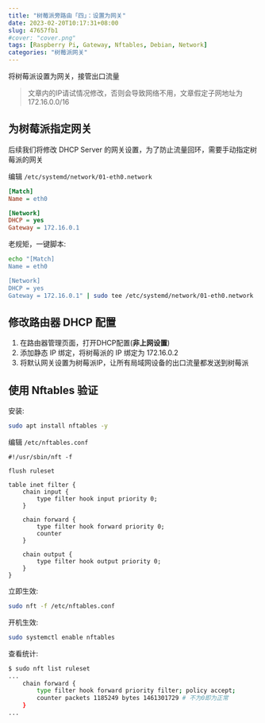 ```yaml
---
title: "树莓派旁路由「四」：设置为网关"
date: 2023-02-20T10:17:31+08:00
slug: 47657fb1
#cover: "cover.png"
tags: [Raspberry Pi, Gateway, Nftables, Debian, Network]
categories: "树莓派网关"
---
```


将树莓派设置为网关，接管出口流量

<!--more-->

> 文章内的IP请试情况修改，否则会导致网络不用，文章假定子网地址为 172.16.0.0/16

## 为树莓派指定网关

后续我们将修改 DHCP Server 的网关设置，为了防止流量回环，需要手动指定树莓派的网关

编辑 `/etc/systemd/network/01-eth0.network`

```ini
[Match]
Name = eth0

[Network]
DHCP = yes
Gateway = 172.16.0.1
```

老规矩，一键脚本:

```bash
echo "[Match]
Name = eth0

[Network]
DHCP = yes
Gateway = 172.16.0.1" | sudo tee /etc/systemd/network/01-eth0.network
```

## 修改路由器 DHCP 配置

1. 在路由器管理页面，打开DHCP配置(**非上网设置**)
2. 添加静态 IP 绑定，将树莓派的 IP 绑定为 172.16.0.2
3. 将默认网关设置为树莓派IP，让所有局域网设备的出口流量都发送到树莓派

## 使用 Nftables 验证

安装:

```bash
sudo apt install nftables -y
```

编辑 `/etc/nftables.conf`

```caddy
#!/usr/sbin/nft -f

flush ruleset

table inet filter {
    chain input {
        type filter hook input priority 0;
    }

    chain forward {
        type filter hook forward priority 0;
        counter
    }

    chain output {
        type filter hook output priority 0;
    }
}
```

立即生效:

```bash
sudo nft -f /etc/nftables.conf
```

开机生效:

```bash
sudo systemctl enable nftables
```

查看统计:

```bash
$ sudo nft list ruleset
...
    chain forward {
        type filter hook forward priority filter; policy accept;
        counter packets 1185249 bytes 1461301729 # 不为0即为正常
    }
...
```
